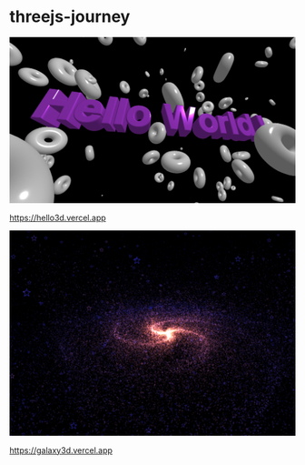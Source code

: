 # threejs-journey

<img src="./img/3d-text.png">

https://hello3d.vercel.app

<img src="./img/galaxy.png">

https://galaxy3d.vercel.app